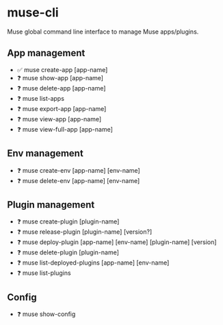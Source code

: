# muse-cli
Muse global command line interface to manage Muse apps/plugins.

## App management
* ✅ muse create-app [app-name]
* ❓ muse show-app [app-name]
* ❓ muse delete-app [app-name]
* ❓ muse list-apps
* ❓ muse export-app [app-name]
* ❓ muse view-app [app-name]
* ❓ muse view-full-app [app-name]

## Env management
* ❓ muse create-env [app-name] [env-name]
* ❓ muse delete-env [app-name] [env-name]

## Plugin management
* ❓ muse create-plugin [plugin-name]
* ❓ muse release-plugin [plugin-name] [version?]
* ❓ muse deploy-plugin [app-name] [env-name] [plugin-name] [version]
* ❓ muse delete-plugin [plugin-name]
* ❓ muse list-deployed-plugins [app-name] [env-name]
* ❓ muse list-plugins

## Config
* ❓ muse show-config
